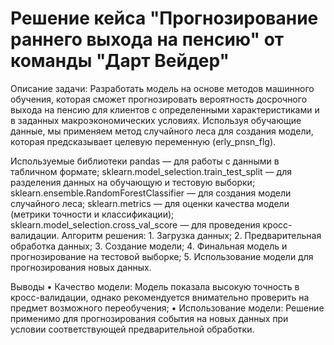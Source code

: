 # Решение кейса "Прогнозирование раннего выхода на пенсию" от команды "Дарт Вейдер"
Описание задачи:
Разработать модель на основе методов машинного обучения, которая сможет прогнозировать вероятность досрочного выхода на пенсию для клиентов с определенными характеристиками и в заданных макроэкономических условиях. Используя обучающие данные, мы применяем метод случайного леса для создания модели, которая предсказывает целевую переменную (erly_pnsn_flg).

Используемые библиотеки
pandas — для работы с данными в табличном формате;
sklearn.model_selection.train_test_split — для разделения данных на обучающую и тестовую выборки;
sklearn.ensemble.RandomForestClassifier — для создания модели случайного леса;
sklearn.metrics — для оценки качества модели (метрики точности и классификации);
sklearn.model_selection.cross_val_score — для проведения кросс-валидации.
Алгоритм решения:
    1. Загрузка данных;
    2. Предварительная обработка данных;
    3. Создание модели;
    4. Финальная модель и прогнозирование на тестовой выборке;
    5. Использование модели для прогнозирования новых данных.

Выводы
    • Качество модели: Модель показала высокую точность в кросс-валидации, однако рекомендуется внимательно проверить на предмет возможного переобучения;
    • Использование модели: Решение применимо для прогнозирования события на новых данных при условии соответствующей предварительной обработки.
